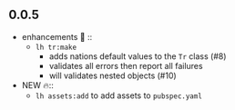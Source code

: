 ## 0.0.5

- enhancements 🎁 ::
  - `lh tr:make`
    - adds nations default values to the `Tr` class (#8)
    - validates all errors then report all failures
    - will validates nested objects (#10)
- NEW 🔥::
  - `lh assets:add` to add assets to `pubspec.yaml`
